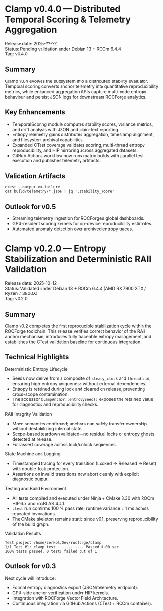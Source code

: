 Clamp v0.4.0 — Distributed Temporal Scoring & Telemetry Aggregation
==================================================================

Release date: 2025-??-??  
Status: Pending validation under Debian 13 + ROCm 6.4.4  
Tag: v0.4.0

Summary
-------

Clamp v0.4 evolves the subsystem into a distributed stability evaluator. Temporal scoring converts anchor telemetry into quantitative reproducibility metrics, while enhanced aggregation APIs capture multi-node entropy behaviour and persist JSON logs for downstream ROCForge analytics.

Key Enhancements
----------------

- TemporalScoring module computes stability scores, variance metrics, and drift analysis with JSON and plain-text reporting.
- EntropyTelemetry gains distributed aggregation, timestamp alignment, and filesystem archival capabilities.
- Expanded CTest coverage validates scoring, multi-thread entropy reproducibility, and HIP mirroring across aggregated datasets.
- GitHub Actions workflow now runs matrix builds with parallel test execution and publishes telemetry artifacts.

Validation Artifacts
--------------------

```
ctest --output-on-failure
cat build/telemetry/*.json | jq '.stability_score'
```

Outlook for v0.5
----------------

- Streaming telemetry ingestion for ROCForge’s global dashboards.
- GPU-resident scoring kernels for on-device reproducibility estimates.
- Automated anomaly detection over archived entropy traces.

Clamp v0.2.0 — Entropy Stabilization and Deterministic RAII Validation
======================================================================

Release date: 2025-10-12  
Status: Validated under Debian 13 + ROCm 6.4.4 (AMD RX 7900 XTX / Ryzen 7 3800X)  
Tag: v0.2.0

Summary
-------

Clamp v0.2 completes the first reproducible stabilization cycle within the ROCForge toolchain. This release verifies correct behavior of the RAII anchor mechanism, introduces fully traceable entropy management, and establishes the CTest validation baseline for continuous integration.

Technical Highlights
--------------------

Deterministic Entropy Lifecycle

- Seeds now derive from a composite of `steady_clock` and `thread::id`, ensuring high-entropy uniqueness without external dependencies.
- Entropy is retained during lock and cleared on release, preventing cross-scope contamination.
- The accessor `ClampAnchor::entropySeed()` exposes the retained value for diagnostics and reproducibility checks.

RAII Integrity Validation

- Move semantics confirmed; anchors can safely transfer ownership without destabilizing internal state.
- Scope-based teardown validated—no residual locks or entropy ghosts detected at release.
- Full assert coverage across lock/unlock sequences.

State Machine and Logging

- Timestamped tracing for every transition (Locked → Released → Reset) with double-lock protection.
- Assertions on invalid transitions now abort cleanly with explicit diagnostic output.

Testing and Build Environment

- All tests compiled and executed under Ninja + CMake 3.30 with ROCm HIP 6.x and rocBLAS 4.4.1.
- `ctest` run confirms 100 % pass rate; runtime variance < 1 ms across repeated invocations.
- The CMake skeleton remains static since v0.1, preserving reproducibility of the build graph.

Validation Results

```
Test project /home/zerkol/Dev/rocforge/clamp
1/1 Test #1: clamp_test ............ Passed 0.00 sec
100% tests passed, 0 tests failed out of 1
```

Outlook for v0.3
----------------

Next cycle will introduce:

- Formal entropy diagnostics export (JSON/telemetry endpoint).
- GPU-side anchor verification under HIP kernels.
- Integration with ROCForge Vector Field Architecture.
- Continuous integration via GitHub Actions (CTest + ROCm container).
